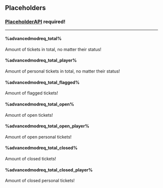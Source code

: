 ## Placeholders ##
### [PlaceholderAPI](https://www.spigotmc.org/resources/6245/) required! ###
***
#### %advancedmodreq_total% ####
  Amount of tickets in total, no matter their status!
#### %advancedmodreq_total_player% 
  Amount of personal tickets in total, no matter their status!
#### %advancedmodreq_total_flagged%
  Amount of flagged tickets!
#### %advancedmodreq_total_open%
  Amount of open tickets!
#### %advancedmodreq_total_open_player%  
  Amount of open personal tickets!
#### %advancedmodreq_total_closed%  
  Amount of closed tickets!
#### %advancedmodreq_total_closed_player%  
  Amount of closed personal tickets!
